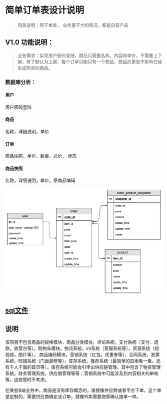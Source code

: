 # 简单订单表设计说明

> 场景说明：用于单库， 业务量不大的情况，都是自营产品

## V1.0 功能说明：
> 业务需求：实现用户密码登陆，商品只需要名称，内容和单价，不需要上下架，有了默认为上架，每个订单只能只有一个商品，商品的更改不影响已经生成购买的商品。

### 数据库分析：
#### 用户
用户密码登陆
#### 商品
名称，详细说明，单价
#### 订单
商品快照，单价，数量，总价， 状态
#### 商品快照
名称，详细说明，单价，原商品编码

![e-r图](./image/1.png)

[sql文件](./sql/1.sql)
----

## 说明
该项目不包含商品的规格模块，商品分类模块，评论系统，支付系统（支付，退款，收营台等），购物车模块，物流系统，im系统（客服系统等），资源系统（短视频，图片等）， 商品编码模块，营销系统（红包，优惠券等），合同系统，发票系统，旺铺系统（门面装修等），库存系统，推荐系统（最简单的应用看一看，还有千人千面的首页等）。库存系统可能会引申出供应链管理，其中包含了物资管理系统，财务管理系统，供应商管理等等；营销系统中可能涉及到内容相关的审核等，这些暂时不考虑。

在某些B端业务中，商品是没有库存概念的，直接像供应商或者平台下单，这个单是定制的，需要供应商确定该订单，就像外卖需要商家确认接单一样。
